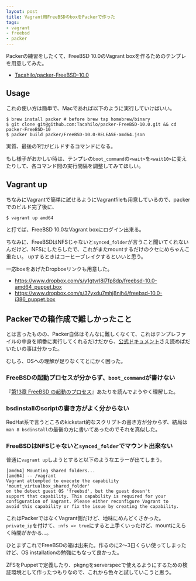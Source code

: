 ```yaml
---
layout: post
title: Vagrant用FreeBSDのboxをPackerで作った
tags:
- vagrant
- freebsd
- packer
---
```

Packerの練習をしたくて、FreeBSD 10.0のVagrant boxを作るためのテンプレを用意してみた。

 * [Tacahilo/packer-FreeBSD-10.0](https://github.com/Tacahilo/packer-FreeBSD-10.0)

## Usage

これの使い方は簡単で、Macであれば以下のように実行していけばいい。

```console
$ brew install packer # before brew tap homebrew/binary
$ git clone git@github.com:Tacahilo/packer-FreeBSD-10.0.git && cd packer-FreeBSD-10
$ packer build packer/FreeBSD-10.0-RELEASE-amd64.json
```

実質、最後の1行がビルドするコマンドになる。

もし様子がおかしい時は、テンプレの`boot_command`の`<wait>`を`<wait10>`に変えたりして、各コマンド間の実行間隔を調整してみてほしい。

## Vagrant up

ちなみにVagrantで簡単に試せるようにVagrantfileも用意しているので、packerでのビルド完了後に、

```console
$ vagrant up amd64
```

と打てば、FreeBSD 10.0なVagrant boxにログイン出来る。

ちなみに、FreeBSDはNFSじゃないと`synced_folder`が言うこと聞いてくれないんだけど、NFSにしたらしたで、これがまたmountするだけのクセにめちゃんこ重たい。
upするときはコーヒーブレイクするといいと思う。

一応boxをあげたDropboxリンクも用意した。

 * https://www.dropbox.com/s/y1gtvrl8l7fp8dp/freebsd-10.0-amd64_puppet.box
 * https://www.dropbox.com/s/37yxdu7mhj8nih4/freebsd-10.0-i386_puppet.box

## Packerでの箱作成で難しかったこと

とは言ったものの、Packer自体はそんなに難しくなくて、これはテンプレファイルの中身を順番に実行してくれるだけだから、[公式ドキュメント](http://www.packer.io/docs)さえ読めばだいたいの事は分かった。

むしろ、OSへの理解が足りなくてとにかく困った。

### FreeBSDの起動プロセスが分からず、`boot_command`が書けない

『[第13章 FreeBSD の起動のプロセス](http://www.freebsd.org/doc/ja/books/handbook/boot.html)』あたりを読んでようやく理解した。

### bsdinstallのscriptの書き方がよく分からない

RedHat系で言うところのkickstart的なスクリプトの書き方が分からず、結局は`man 8 bsdinstall`の最後の方に書いてあったのでそれを真似した。

### FreeBSDはNFSじゃないと`synced_folder`でマウント出来ない

普通に`vagrant up`しようとすると以下のようなエラーが出てしまう。

```
[amd64] Mounting shared folders...
[amd64] -- /vagrant
Vagrant attempted to execute the capability 'mount_virtualbox_shared_folder'
on the detect guest OS 'freebsd', but the guest doesn't
support that capability. This capability is required for your
configuration of Vagrant. Please either reconfigure Vagrant to
avoid this capability or fix the issue by creating the capability.
```

これはPackerではなくVagrant側だけど、地味にめんどくさかった。
`private_ip`を付けて、`:nfs => true`にすると上手くいったけど、mountにえらく時間がかかる…。

ひとまずこれでFreeBSDの箱は出来た。作るのに2〜3日くらい使ってしまったけど、OS installationの勉強にもなって良かった。

ZFSをPuppetで定義したり、pkgngをserverspecで使えるようにするための検証環境として作ったつもりなので、これから色々と試していこうと思う。
